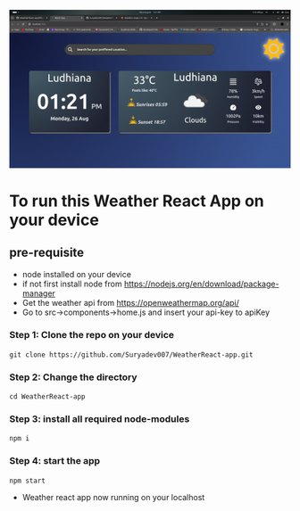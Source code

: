 ![alt text](src/image/home.png)

# To run this Weather React App on your device
## pre-requisite
- node installed on your device
- if not first install node from
 https://nodejs.org/en/download/package-manager
- Get the weather api from https://openweathermap.org/api/
- Go to src->components->home.js
  and insert your api-key to apiKey 
### Step 1: Clone the repo on your device
```
git clone https://github.com/Suryadev007/WeatherReact-app.git
```
### Step 2: Change the directory
```
cd WeatherReact-app
```
### Step 3: install all required node-modules
```
npm i
```
### Step 4: start the app
```
npm start
```
+ Weather react app now running on your localhost
  
